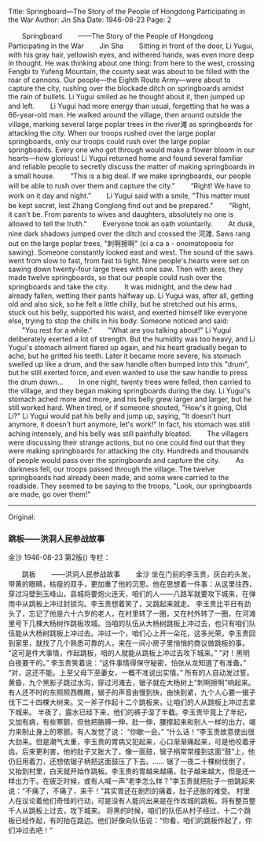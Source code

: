 Title: Springboard—The Story of the People of Hongdong Participating in the War
Author: Jin Sha
Date: 1946-08-23
Page: 2

　　Springboard
　　——The Story of the People of Hongdong Participating in the War
　　Jin Sha
　　Sitting in front of the door, Li Yugui, with his gray hair, yellowish eyes, and withered hands, was even more deep in thought. He was thinking about one thing: from here to the west, crossing Fengbi to Yufeng Mountain, the county seat was about to be filled with the roar of cannons. Our people—the Eighth Route Army—were about to capture the city, rushing over the blockade ditch on springboards amidst the rain of bullets. Li Yugui smiled as he thought about it, then jumped up and left.
　　Li Yugui had more energy than usual, forgetting that he was a 66-year-old man. He walked around the village, then around outside the village, marking several large poplar trees in the river滩 as springboards for attacking the city. When our troops rushed over the large poplar springboards, only our troops could rush over the large poplar springboards. Every one who got through would make a flower bloom in our hearts—how glorious! Li Yugui returned home and found several familiar and reliable people to secretly discuss the matter of making springboards in a small house.
　　“This is a big deal. If we make springboards, our people will be able to rush over them and capture the city.”
　　“Right! We have to work on it day and night.”
　　Li Yugui said with a smile, "This matter must be kept secret, lest Zhang Conglong find out and be prepared."
　　"Right, it can't be. From parents to wives and daughters, absolutely no one is allowed to tell the truth."
　　Everyone took an oath voluntarily.
　　At dusk, nine dark shadows jumped over the ditch and crossed the 河滩. Saws rang out on the large poplar trees, "刺啊擦啊" (ci a ca a - onomatopoeia for sawing). Someone constantly looked east and west. The sound of the saws went from slow to fast, from fast to tight. Nine people's hearts were set on sawing down twenty-four large trees with one saw. Then with axes, they made twelve springboards, so that our people could rush over the springboards and take the city.
　　It was midnight, and the dew had already fallen, wetting their pants halfway up. Li Yugui was, after all, getting old and also sick, so he felt a little chilly, but he stretched out his arms, stuck out his belly, supported his waist, and exerted himself like everyone else, trying to stop the chills in his body. Someone noticed and said:
　　"You rest for a while."
　　"What are you talking about!" Li Yugui deliberately exerted a lot of strength. But the humidity was too heavy, and Li Yugui's stomach ailment flared up again, and his heart gradually began to ache, but he gritted his teeth. Later it became more severe, his stomach swelled up like a drum, and the saw handle often bumped into this "drum", but he still exerted force, and even wanted to use the saw handle to press the drum down...
　　In one night, twenty trees were felled, then carried to the village, and they began making springboards during the day. Li Yugui's stomach ached more and more, and his belly grew larger and larger, but he still worked hard. When tired, or if someone shouted, "How's it going, Old Li?" Li Yugui would pat his belly and jump up, saying, "It doesn't hurt anymore, it doesn't hurt anymore, let's work!" In fact, his stomach was still aching intensely, and his belly was still painfully bloated.
　　The villagers were discussing their strange actions, but no one could find out that they were making springboards for attacking the city. Hundreds and thousands of people would pass over the springboards and capture the city.
　　As darkness fell, our troops passed through the village. The twelve springboards had already been made, and some were carried to the roadside. They seemed to be saying to the troops, "Look, our springboards are made, go over them!"



<hr /> 

Original: 


### 跳板——洪洞人民参战故事
金沙
1946-08-23
第2版()
专栏：

　　跳板
　　——洪洞人民参战故事
　　金沙
    坐在门前的李玉贵，灰白的头发，带黄的眼睛，枯瘦的双手，更加重了他的沉思。他在思想着一件事：从这里往西，穿过冯壁到玉峰山，县城将要炮火连天，咱们的人——八路军就要攻下城来，在弹雨中从跳板上冲过封锁沟。李玉贵想着笑了，又跳起来就走。
    李玉贵比平日有劲头了，忘记了他是六十六岁的老人，在村里转了一圈，又在村外转了一圈，在河滩里号下几棵大杨树作跳板攻城。当咱的队伍从大杨树跳板上冲过去，也只有咱们队伍能从大杨树跳板上冲过去。冲过一个，咱们心上开一朵花，这多光荣。李玉贵回到家里，就找了几个熟悉可靠的人，来在一间小房子里悄悄的商议做跳板的事。
    “这可是件大事情，作起跳板，咱的人就能从跳板上冲过去攻下城来。”
    “对！黑明白夜要干的。”
    李玉贵笑着说：“这件事情得保守秘密，怕张从龙知道了有准备。”
    “对，这还不能。上至父母下至妻女，一概不准说出实情。”
    所有的人自动发过誓。
    黄昏，九个黑影子跳过水沟，穿过河滩去，锯子就在大杨树上“刺啊擦啊”响起来。有人还不时的东照照西瞧瞧，锯子的声音由慢到快，由快到紧，九个人心要一锯子伐下二十四棵大树来。又一斧子作起十二个跳板来，让咱们的人从跳板上冲过去拿下城来。
    半夜了，露水已经下来，他们的裤子湿了半截。李玉贵毕竟上了年纪，又加有病，有些寒颤，但他把胳膊一伸，肚一伸，腰撑起来和别人一样的出力，竭力来制止身上的寒颤。有人发觉了说：
    “你歇一会。”
    “什么话！”李玉贵故意使出很大劲来。但是潮气太重，李玉贵的胃病又犯起来，心口渐渐痛起来，可是他咬着牙齿。后来更利害，他的肚子又胀大了，像一面鼓，锯子柄常常撞到这面“鼓”上，他仍旧用着力，还想依锯子柄把这面鼓压了下去。……
    锯了一夜二十棵树伐倒了，又抬到村里，白天就开始作跳板。李玉贵的胃越来越痛，肚子越来越大，但是还一样出力干。在疲乏时候，或有人喊一声“老李怎么样？”李玉贵就把肚子一拍跳起来说：“不痛了，不痛了，来干！”其实胃还在剧烈的痛着，肚子还胀的难受。
    村里人在议论着他们奇怪的行动，可是没有人能问出来是在作攻城的跳板。将有整百整千人从跳板上过去，攻下城来。
    将黑的时候，咱们的队伍从村子经过，十二个跳板已经作起，有的抬在路边。他们好像向队伍说：“你看，咱们的跳板作起了，你们冲过去吧！”
